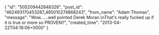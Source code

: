  {
   "id": "505209442848326",
   "post_id": "462493170453287_485010274868243",
   "from_name": "Adam Thomas",
   "message": "Wow......well pointed Derek Moran.\nThat's really fucked up if it is true or more so PROVEN!!",
   "created_time": "2013-04-22T04:19:06+0000"
 }

